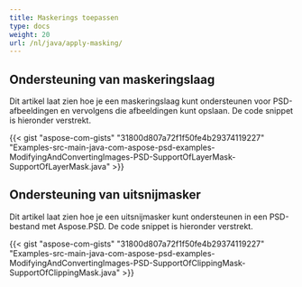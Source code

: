 ```yaml
---
title: Maskerings toepassen
type: docs
weight: 20
url: /nl/java/apply-masking/
---
```



## **Ondersteuning van maskeringslaag**
Dit artikel laat zien hoe je een maskeringslaag kunt ondersteunen voor PSD-afbeeldingen en vervolgens die afbeeldingen kunt opslaan. De code snippet is hieronder verstrekt.

{{< gist "aspose-com-gists" "31800d807a72f1f50fe4b29374119227" "Examples-src-main-java-com-aspose-psd-examples-ModifyingAndConvertingImages-PSD-SupportOfLayerMask-SupportOfLayerMask.java" >}}


## **Ondersteuning van uitsnijmasker**
Dit artikel laat zien hoe je een uitsnijmasker kunt ondersteunen in een PSD-bestand met Aspose.PSD. De code snippet is hieronder verstrekt.

{{< gist "aspose-com-gists" "31800d807a72f1f50fe4b29374119227" "Examples-src-main-java-com-aspose-psd-examples-ModifyingAndConvertingImages-PSD-SupportOfClippingMask-SupportOfClippingMask.java" >}}


